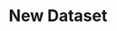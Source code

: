 ---
description: Creation of a new dataset
id_: newdataset
issues:
- num: 41
  title: Python Package Index
  url: https://github.com/sscu-budapest/sscu-budapest.github.io/issues/41
- num: 58
  title: ingatlan.com dataset
  url: https://github.com/sscu-budapest/sscu-budapest.github.io/issues/58
- num: 13
  title: Twitter API
  url: https://github.com/sscu-budapest/sscu-budapest.github.io/issues/13
- num: 60
  title: polygons of hungarian election zones
  url: https://github.com/sscu-budapest/sscu-budapest.github.io/issues/60
- num: 16
  title: GitHub
  url: https://github.com/sscu-budapest/sscu-budapest.github.io/issues/16
- num: 36
  title: Portfolio forum dataset creation
  url: https://github.com/sscu-budapest/sscu-budapest.github.io/issues/36
- num: 44
  title: Collect screenplay data for either nlp or character networks for films /
    TV series
  url: https://github.com/sscu-budapest/sscu-budapest.github.io/issues/44
layout: label
parent: Reports
title: New Dataset
---
